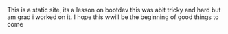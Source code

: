 This is a static site, its a lesson on bootdev this was abit tricky and hard but am grad i worked on it. I hope this wwill be the beginning of good things to come
